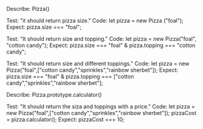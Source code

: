 Describe: Pizza()

Test: "it should return pizza size."
Code: let pizza = new Pizza ("foal");
Expect: pizza.size === "foal";

Test: "It should return size and topping."
Code: let pizza = new Pizza("foal", "cotton candy");
Expect: pizza.size === "foal" & pizza.topping === "cotton candy";

Test: "It should return size and different toppings."
Code: let pizza = new Pizza("foal",["cotton candy","sprinkles","rainbow sherbet"]);
Expect: pizza.size === "foal" & pizza.topping === ["cotton candy","sprinkles","rainbow sherbet"];

Describe: Pizza.prototype.calculator()

Test: "It should return the siza and toppings with a price."
Code: let pizza = new Pizza("foal",["cotton candy","sprinkles","rainbow sherbet"]); pizzaCost = pizza.calculator();
Expect: pizzaCost === 10;


